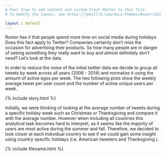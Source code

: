 ```yaml
---
# Feel free to add content and custom Front Matter to this file.
# To modify the layout, see https://jekyllrb.com/docs/themes/#overriding-theme-defaults

layout : default
---
```


Rumor has it that people spend more time on social media during holidays. Does this fact apply to Twitter? Companies certainly don’t miss the occasion for advertising their products. So how many people are in danger of seeing something they really want to buy and almost definitely don’t need? Let’s look at the data. 

In order to reduce the noise of the initial twitter data we decide to group all tweets by week across all years (2006 - 2014) and normalize it using the amount of active egos per week. The two following plots show the weekly average tweet per user count and the number of active unique users per week.

{% include story.html %}

Initially, we were thinking of looking at the average number of tweets during a specific holiday week such as Christmas or Thanksgiving and compare it with the average number. However when including all countries this analytical task becomes hard to interpret, as it seems like the majority of users are most active during the summer and fall. 
Therefore, we decided to look closer at each individual country to see if we could gain some insight using country specific holidays (i.e. American tweeters and Thanksgiving.).

{% include filename.html %}
